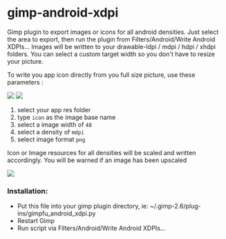 gimp-android-xdpi
=================

Gimp plugin to export images or icons for all android densities. Just select the area to export, then run the plugin
from Filters/Android/Write Android XDPIs... Images will be written to your drawable-ldpi / mdpi / hdpi / xhdpi folders.
You can select a custom target width so you don't have to resize your picture.

To write you app icon directly from you full size picture, use these parameters : 

[![](https://lh5.googleusercontent.com/9ovI_ry3awmPs0tWjt2b08c5ykQxwFz7GQgltRxs3BOV5LREYr4pWPrMNunrZDeP5zCqig1kjiUmnd5-CmXzCNk_oKPTRC5i_qpbZBI_cazA29VC4dw)](https://lh5.googleusercontent.com/9ovI_ry3awmPs0tWjt2b08c5ykQxwFz7GQgltRxs3BOV5LREYr4pWPrMNunrZDeP5zCqig1kjiUmnd5-CmXzCNk_oKPTRC5i_qpbZBI_cazA29VC4dw) [![](https://lh6.googleusercontent.com/Tnh-CBdaOfsjZ5myoLH96zS4Akn_GvZbdIDRCT3p4gsk7Bp1nnCMQCJ_YlLjg-beorcq94UtSiv4UJfWRx6a7W-1Q2YlI68m_psy6VDADHMd7c-Svlc)](https://lh6.googleusercontent.com/Tnh-CBdaOfsjZ5myoLH96zS4Akn_GvZbdIDRCT3p4gsk7Bp1nnCMQCJ_YlLjg-beorcq94UtSiv4UJfWRx6a7W-1Q2YlI68m_psy6VDADHMd7c-Svlc)


 1. select your app res folder
 2. type `icon` as the image base name
 3. select a image width of `48`
 4. select a density of `mdpi`
 5. select image format `png`

Icon or Image resources for all densities will be scaled and written accordingly.
You will be warned if an image has been upscaled

[![](https://lh6.googleusercontent.com/LT7vn7uo2jmjul4ejuu59iM4elDto1TsjagX1Zp5wdgzPghQ_TBsUKGOF65y7m6XwW2DaTpJlxS2GxU9Xi3jklrxj2bR8c6d8blc6dgi8Iwnri56SlM)](https://lh6.googleusercontent.com/LT7vn7uo2jmjul4ejuu59iM4elDto1TsjagX1Zp5wdgzPghQ_TBsUKGOF65y7m6XwW2DaTpJlxS2GxU9Xi3jklrxj2bR8c6d8blc6dgi8Iwnri56SlM)

### Installation: 
* Put this file into your gimp plugin directory, ie: ~/.gimp-2.6/plug-ins/gimpfu_android_xdpi.py
* Restart Gimp
* Run script via Filters/Android/Write Android XDPIs...

